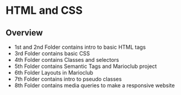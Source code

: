 # HTML and CSS
 


## Overview
- 1st and 2nd Folder contains intro to basic HTML tags
- 3rd Folder contains basic CSS
- 4th Folder contains Classes and selectors
- 5th Folder contains Semantic Tags and Marioclub project
- 6th Folder Layouts in Marioclub
- 7th Folder contains intro to pseudo classes
- 8th Folder contains media queries to make a responsive website
